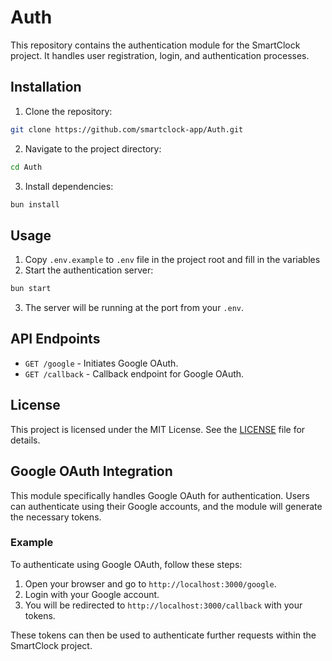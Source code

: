 # Auth

This repository contains the authentication module for the SmartClock project. It handles user registration, login, and authentication processes.

## Installation

1. Clone the repository:

```sh
git clone https://github.com/smartclock-app/Auth.git
```

2. Navigate to the project directory:

```sh
cd Auth
```

3. Install dependencies:

```sh
bun install
```

## Usage

1. Copy `.env.example` to `.env` file in the project root and fill in the variables
2. Start the authentication server:

```sh
bun start
```

3. The server will be running at the port from your `.env`.

## API Endpoints

- `GET /google` - Initiates Google OAuth.
- `GET /callback` - Callback endpoint for Google OAuth.

## License

This project is licensed under the MIT License. See the [LICENSE](LICENSE) file for details.

## Google OAuth Integration

This module specifically handles Google OAuth for authentication. Users can authenticate using their Google accounts, and the module will generate the necessary tokens.

### Example

To authenticate using Google OAuth, follow these steps:

1. Open your browser and go to `http://localhost:3000/google`.
2. Login with your Google account.
3. You will be redirected to `http://localhost:3000/callback` with your tokens.

These tokens can then be used to authenticate further requests within the SmartClock project.
